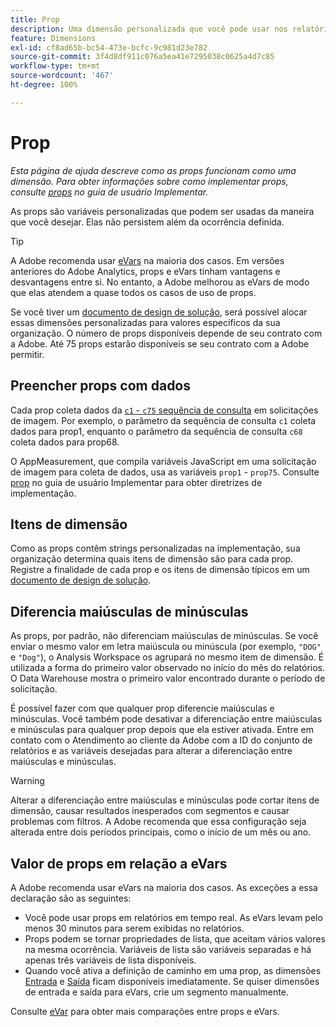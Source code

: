 ```yaml
---
title: Prop
description: Uma dimensão personalizada que você pode usar nos relatórios.
feature: Dimensions
exl-id: cf8ad65b-bc54-473e-bcfc-9c981d23e782
source-git-commit: 3f4d8df911c076a5ea41e7295038c0625a4d7c85
workflow-type: tm+mt
source-wordcount: '467'
ht-degree: 100%

---
```


# Prop

*Esta página de ajuda descreve como as props funcionam como uma dimensão. Para obter informações sobre como implementar props, consulte [props](/help/implement/vars/page-vars/prop.md) no guia de usuário Implementar.*

As props são variáveis personalizadas que podem ser usadas da maneira que você desejar. Elas não persistem além da ocorrência definida.

>[!TIP]
>
>A Adobe recomenda usar [eVars](evar.md) na maioria dos casos. Em versões anteriores do Adobe Analytics, props e eVars tinham vantagens e desvantagens entre si. No entanto, a Adobe melhorou as eVars de modo que elas atendem a quase todos os casos de uso de props.

Se você tiver um [documento de design de solução](/help/implement/prepare/solution-design.md), será possível alocar essas dimensões personalizadas para valores específicos da sua organização. O número de props disponíveis depende de seu contrato com a Adobe. Até 75 props estarão disponíveis se seu contrato com a Adobe permitir.

## Preencher props com dados

Cada prop coleta dados da [`c1` - `c75` sequência de consulta](/help/implement/validate/query-parameters.md) em solicitações de imagem. Por exemplo, o parâmetro da sequência de consulta `c1` coleta dados para prop1, enquanto o parâmetro da sequência de consulta `c68` coleta dados para prop68.

O AppMeasurement, que compila variáveis JavaScript em uma solicitação de imagem para coleta de dados, usa as variáveis `prop1` - `prop75`. Consulte [prop](/help/implement/vars/page-vars/prop.md) no guia de usuário Implementar para obter diretrizes de implementação.

## Itens de dimensão

Como as props contêm strings personalizadas na implementação, sua organização determina quais itens de dimensão são para cada prop. Registre a finalidade de cada prop e os itens de dimensão típicos em um [documento de design de solução](/help/implement/prepare/solution-design.md).

## Diferencia maiúsculas de minúsculas

As props, por padrão, não diferenciam maiúsculas de minúsculas. Se você enviar o mesmo valor em letra maiúscula ou minúscula (por exemplo, `"DOG"` e `"Dog"`), o Analysis Workspace os agrupará no mesmo item de dimensão. É utilizada a forma do primeiro valor observado no início do mês do relatórios. O Data Warehouse mostra o primeiro valor encontrado durante o período de solicitação.

É possível fazer com que qualquer prop diferencie maiúsculas e minúsculas. Você também pode desativar a diferenciação entre maiúsculas e minúsculas para qualquer prop depois que ela estiver ativada. Entre em contato com o Atendimento ao cliente da Adobe com a ID do conjunto de relatórios e as variáveis desejadas para alterar a diferenciação entre maiúsculas e minúsculas.

>[!WARNING]
>
>Alterar a diferenciação entre maiúsculas e minúsculas pode cortar itens de dimensão, causar resultados inesperados com segmentos e causar problemas com filtros. A Adobe recomenda que essa configuração seja alterada entre dois períodos principais, como o início de um mês ou ano.

## Valor de props em relação a eVars

A Adobe recomenda usar eVars na maioria dos casos. As exceções a essa declaração são as seguintes:

* Você pode usar props em relatórios em tempo real. As eVars levam pelo menos 30 minutos para serem exibidas no relatórios.
* Props podem se tornar propriedades de lista, que aceitam vários valores na mesma ocorrência. Variáveis de lista são variáveis separadas e há apenas três variáveis de lista disponíveis.
* Quando você ativa a definição de caminho em uma prop, as dimensões [Entrada](entry-dimensions.md) e [Saída](exit-dimensions.md) ficam disponíveis imediatamente. Se quiser dimensões de entrada e saída para eVars, crie um segmento manualmente.

Consulte [eVar](evar.md) para obter mais comparações entre props e eVars.
